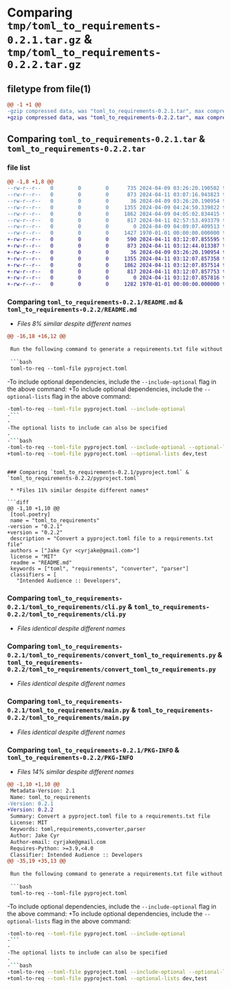 # Comparing `tmp/toml_to_requirements-0.2.1.tar.gz` & `tmp/toml_to_requirements-0.2.2.tar.gz`

## filetype from file(1)

```diff
@@ -1 +1 @@
-gzip compressed data, was "toml_to_requirements-0.2.1.tar", max compression
+gzip compressed data, was "toml_to_requirements-0.2.2.tar", max compression
```

## Comparing `toml_to_requirements-0.2.1.tar` & `toml_to_requirements-0.2.2.tar`

### file list

```diff
@@ -1,8 +1,8 @@
--rw-r--r--   0        0        0      735 2024-04-09 03:26:20.190502 toml_to_requirements-0.2.1/README.md
--rw-r--r--   0        0        0      873 2024-04-11 03:07:16.943823 toml_to_requirements-0.2.1/pyproject.toml
--rw-r--r--   0        0        0       36 2024-04-09 03:26:20.190954 toml_to_requirements-0.2.1/toml_to_requirements/__init__.py
--rw-r--r--   0        0        0     1355 2024-04-09 04:24:50.339822 toml_to_requirements-0.2.1/toml_to_requirements/cli.py
--rw-r--r--   0        0        0     1862 2024-04-09 04:05:02.834415 toml_to_requirements-0.2.1/toml_to_requirements/convert_toml_to_requirements.py
--rw-r--r--   0        0        0      817 2024-04-11 02:57:53.493379 toml_to_requirements-0.2.1/toml_to_requirements/main.py
--rw-r--r--   0        0        0        0 2024-04-09 04:09:07.409513 toml_to_requirements-0.2.1/toml_to_requirements/py.typed
--rw-r--r--   0        0        0     1427 1970-01-01 00:00:00.000000 toml_to_requirements-0.2.1/PKG-INFO
+-rw-r--r--   0        0        0      590 2024-04-11 03:12:07.855595 toml_to_requirements-0.2.2/README.md
+-rw-r--r--   0        0        0      873 2024-04-11 03:12:44.013387 toml_to_requirements-0.2.2/pyproject.toml
+-rw-r--r--   0        0        0       36 2024-04-09 03:26:20.190954 toml_to_requirements-0.2.2/toml_to_requirements/__init__.py
+-rw-r--r--   0        0        0     1355 2024-04-11 03:12:07.857358 toml_to_requirements-0.2.2/toml_to_requirements/cli.py
+-rw-r--r--   0        0        0     1862 2024-04-11 03:12:07.857514 toml_to_requirements-0.2.2/toml_to_requirements/convert_toml_to_requirements.py
+-rw-r--r--   0        0        0      817 2024-04-11 03:12:07.857753 toml_to_requirements-0.2.2/toml_to_requirements/main.py
+-rw-r--r--   0        0        0        0 2024-04-11 03:12:07.857816 toml_to_requirements-0.2.2/toml_to_requirements/py.typed
+-rw-r--r--   0        0        0     1282 1970-01-01 00:00:00.000000 toml_to_requirements-0.2.2/PKG-INFO
```

### Comparing `toml_to_requirements-0.2.1/README.md` & `toml_to_requirements-0.2.2/README.md`

 * *Files 8% similar despite different names*

```diff
@@ -16,18 +16,12 @@
 
 Run the following command to generate a requirements.txt file without including optional dependencies:
 
 ```bash
 toml-to-req --toml-file pyproject.toml
 ```
 
-To include optional dependencies, include the `--include-optional` flag in the above command:
+To include optional dependencies, include the `--optional-lists` flag in the above command:
 
 ```bash
-toml-to-req --toml-file pyproject.toml --include-optional
-```
-
-The optional lists to include can also be specified
-
-```bash
-toml-to-req --toml-file pyproject.toml --include-optional --optional-lists dev,test
+toml-to-req --toml-file pyproject.toml --optional-lists dev,test
 ```
```

### Comparing `toml_to_requirements-0.2.1/pyproject.toml` & `toml_to_requirements-0.2.2/pyproject.toml`

 * *Files 11% similar despite different names*

```diff
@@ -1,10 +1,10 @@
 [tool.poetry]
 name = "toml_to_requirements"
-version = "0.2.1"
+version = "0.2.2"
 description = "Convert a pyproject.toml file to a requirements.txt file"
 authors = ["Jake Cyr <cyrjake@gmail.com>"]
 license = "MIT"
 readme = "README.md"
 keywords = ["toml", "requirements", "converter", "parser"]
 classifiers = [
   "Intended Audience :: Developers",
```

### Comparing `toml_to_requirements-0.2.1/toml_to_requirements/cli.py` & `toml_to_requirements-0.2.2/toml_to_requirements/cli.py`

 * *Files identical despite different names*

### Comparing `toml_to_requirements-0.2.1/toml_to_requirements/convert_toml_to_requirements.py` & `toml_to_requirements-0.2.2/toml_to_requirements/convert_toml_to_requirements.py`

 * *Files identical despite different names*

### Comparing `toml_to_requirements-0.2.1/toml_to_requirements/main.py` & `toml_to_requirements-0.2.2/toml_to_requirements/main.py`

 * *Files identical despite different names*

### Comparing `toml_to_requirements-0.2.1/PKG-INFO` & `toml_to_requirements-0.2.2/PKG-INFO`

 * *Files 14% similar despite different names*

```diff
@@ -1,10 +1,10 @@
 Metadata-Version: 2.1
 Name: toml_to_requirements
-Version: 0.2.1
+Version: 0.2.2
 Summary: Convert a pyproject.toml file to a requirements.txt file
 License: MIT
 Keywords: toml,requirements,converter,parser
 Author: Jake Cyr
 Author-email: cyrjake@gmail.com
 Requires-Python: >=3.9,<4.0
 Classifier: Intended Audience :: Developers
@@ -35,19 +35,13 @@
 
 Run the following command to generate a requirements.txt file without including optional dependencies:
 
 ```bash
 toml-to-req --toml-file pyproject.toml
 ```
 
-To include optional dependencies, include the `--include-optional` flag in the above command:
+To include optional dependencies, include the `--optional-lists` flag in the above command:
 
 ```bash
-toml-to-req --toml-file pyproject.toml --include-optional
-```
-
-The optional lists to include can also be specified
-
-```bash
-toml-to-req --toml-file pyproject.toml --include-optional --optional-lists dev,test
+toml-to-req --toml-file pyproject.toml --optional-lists dev,test
 ```
```

